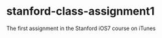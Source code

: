stanford-class-assignment1
==========================

The first assignment in the Stanford iOS7 course on iTunes
